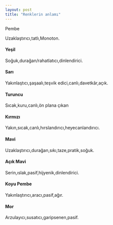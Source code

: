 ```yaml
---
layout: post
title: "Renklerin anlamı"
---
```


Pembe

Uzaklaştırıcı,tatlı,Monoton.

#### Yeşil

Soğuk,durağan/rahatlatıcı,dinlendirici.

#### Sarı

Yakınlaştıcı,şaşaalı,teşvik edici,canlı,davetkâr,açık.

#### Turuncu

Sıcak,kuru,canlı,ön plana çıkan

#### Kırmızı

Yakın,sıcak,canlı,hırslandırıcı,heyecanlandırıcı.

#### Mavi

Uzaklaştırıcı,durağan,sıkı,taze,pratik,soğuk.

#### Açık Mavi

Serin,ıslak,pasif,hijyenik,dinlendirici.

#### Koyu Pembe

Yakınlaştırıcı,aracı,pasif,ağır.

#### Mor

Arzulayıcı,susatıcı,garipsenen,pasif.